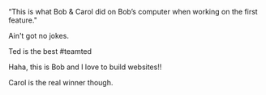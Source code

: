 “This is what Bob & Carol did on Bob’s computer when working on the first feature." 

Ain't got no jokes.

Ted is the best #teamted

Haha, this is Bob and I love to build websites!!

Carol is the real winner though.